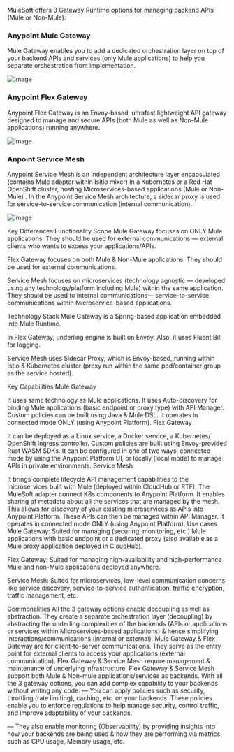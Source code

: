 MuleSoft offers 3 Gateway Runtime options for managing backend APIs (Mule or Non-Mule):

### Anypoint Mule Gateway

Mule Gateway enables you to add a dedicated orchestration layer on top of your backend APIs and services (only Mule applications) to help you separate orchestration from implementation.

![image](https://github.com/user-attachments/assets/d3b18c41-56cb-4f08-92b6-e39e28f3dc29)

### Anypoint Flex Gateway

Anypoint Flex Gateway is an Envoy-based, ultrafast lightweight API gateway designed to manage and secure APIs (both Mule as well as Non-Mule applications) running anywhere.

![image](https://github.com/user-attachments/assets/fe237cd0-596b-4b27-bb42-98332f747b80)

### Anpoint Service Mesh

Anypoint Service Mesh is an independent architecture layer encapsulated (contains Mule adapter within Isitio mixer) in a Kubernetes or a Red Hat OpenShift cluster, hosting Microservices-based applications (Mule or Non-Mule) . In the Anypoint Service Mesh architecture, a sidecar proxy is used for service-to-service communication (internal communication).

![image](https://github.com/user-attachments/assets/fc010fd6-0fce-4259-82eb-ffca320f880c)


Key Differences
Functionality Scope
Mule Gateway focuses on ONLY Mule applications. They should be used for external communications — external clients who wants to excess your applications/APIs.

Flex Gateway focuses on both Mule & Non-Mule applications. They should be used for external communications.

Service Mesh focuses on microservices (technology agnostic — developed using any technology/platform including Mule) within the same application. They should be used to internal communications— service-to-service communications within Microservice-based applications.

Technology Stack
Mule Gateway is a Spring-based application embedded into Mule Runtime.

In Flex Gateway, underling engine is built on Envoy. Also, it uses Fluent Bit for logging.

Service Mesh uses Sidecar Proxy, which is Envoy-based, running within Istio & Kubernetes cluster (proxy run within the same pod/container group as the service hosted).

Key Capabilities
Mule Gateway

It uses same technology as Mule applications.
It uses Auto-discovery for binding Mule applications (basic endpoint or proxy type) with API Manager.
Custom policies can be built using Java & Mule DSL.
It operates in connected mode ONLY (using Anypoint Platform).
Flex Gateway

It can be deployed as a Linux service, a Docker service, a Kubernetes/ OpenShift ingress controller.
Custom policies are built using Envoy-provided Rust WASM SDKs.
It can be configured in one of two ways: connected mode by using the Anypoint Platform UI, or locally (local mode) to manage APIs in private environments.
Service Mesh

It brings complete lifecycle API management capabilities to the microservices built with Mule (deployed within CloudHub or RTF).
The MuleSoft adapter connect K8s components to Anypoint Platform. It enables sharing of metadata about all the services that are managed by the mesh. This allows for discovery of your existing microservices as APIs into Anypoint Platform. These APIs can then be managed within API Manager.
It operates in connected mode ONLY (using Anypoint Platform).
Use cases
Mule Gateway: Suited for managing (securing, monitoring, etc.) Mule applications with basic endpoint or a dedicated proxy (also available as a Mule proxy application deployed in CloudHub).

Flex Gateway: Suited for managing high-availability and high-performance Mule and non-Mule applications deployed anywhere.

Service Mesh: Suited for microservices, low-level communication concerns like service discovery, service-to-service authentication, traffic encryption, traffic management, etc.

Commonalities
All the 3 gateway options enable decoupling as well as abstraction. They create a separate orchestration layer (decoupling) by abstracting the underling complexities of the backends (APIs or applications or services within Microservices-based applications) & hence simplifying interactions/communications (internal or external).
Mule Gateway & Flex Gateway are for client-to-server communications. They serve as the entry point for external clients to access your applications (external communication).
Flex Gateway & Service Mesh require management & maintenance of underlying infrastructure.
Flex Gateway & Service Mesh support both Mule & Non-mule applications/services as backends.
With all the 3 gateway options, you can add complex capability to your backends without writing any code:
— You can apply policies such as security, throttling (rate limiting), caching, etc. on your backends. These policies enable you to enforce regulations to help manage security, control traffic, and improve adaptability of your backends.

— They also enable monitoring (Observability) by providing insights into how your backends are being used & how they are performing via metrics such as CPU usage, Memory usage, etc.
